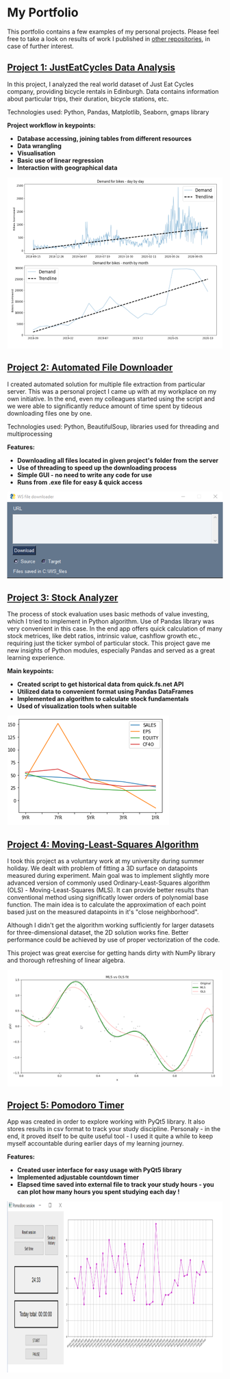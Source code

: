 # My Portfolio

This portfolio contains a few examples of my personal projects. Please feel free to take a look on results of work I published in [other repositories](https://github.com/viliam-gago?tab=repositories), in case of further interest.

## [Project 1: JustEatCycles Data Analysis](https://github.com/viliam-gago/JustEatCycles_Analysis)
In this project, I analyzed the real world dataset of Just Eat Cycles company, providing bicycle rentals in Edinburgh. Data contains information about particular trips, their duration, bicycle stations, etc. 

Technologies used: Python, Pandas, Matplotlib, Seaborn, gmaps library

**Project workflow in keypoints:**
- **Database accessing, joining tables from different resources**
- **Data wrangling**
- **Visualisation**
- **Basic use of linear regression**
- **Interaction with geographical data**
<img src="https://github.com/viliam-gago/JustEatCycles_Analysis/blob/master/img/repo_pic.png" width="650px" height="400px" />

## [Project 2: Automated File Downloader](https://github.com/viliam-gago/automated_file_downloader)
I created automated solution for multiple file extraction from particular server. This was a personal project I came up with at my workplace on my own initiative. In the end, even my colleagues started using the script and we were able to significantly reduce amount of time spent by tideous downloading files one by one.

Technologies used: Python, BeautifulSoup, libraries used for threading and multiprocessing

**Features:**
- **Downloading all files located in given project's folder from the server**
- **Use of threading to speed up the downloading process**
- **Simple GUI - no need to write any code for use**
- **Runs from .exe file for easy & quick access**

![](https://github.com/viliam-gago/automated_file_downloader/blob/master/img/pic.png)



## [Project 3: Stock Analyzer](https://github.com/viliam-gago/stock_analyzer)
The process of stock evaluation uses basic methods of value investing, which I tried to implement in Python algorithm. Use of Pandas library was very convenient in this case. In the end app offers quick calculation of many stock metrices, like debt ratios, intrinsic value, cashflow growth etc., requiring just the ticker symbol of particular stock. This project gave me new insights of Python modules, especially Pandas and served as a great learning experience.

**Main keypoints:**
- **Created script to get historical data from quick.fs.net API**
- **Utilized data to convenient format using Pandas DataFrames**
- **Implemented an algorithm to calculate stock fundamentals**
- **Used of visualization tools when suitable**

![](https://github.com/viliam-gago/Viliam_Portfolio/blob/master/images/fundamentals.PNG)


## [Project 4: Moving-Least-Squares Algorithm](https://github.com/viliam-gago/moving_least_squares)
I took this project as a voluntary work at my university during summer holiday. We dealt with problem of fitting a 3D surface on datapoints measured during experiment. Main goal was to implement slightly more advanced version of commonly used Ordinary-Least-Squares algorithm (OLS) - Moving-Least-Squares (MLS). It can provide better results than conventional method using significatly lower orders of polynomial base function. The main idea is to calculate the approximation of each point based just on the measured datapoints in it's "close neighborhood". 

Although I didn't get the algorithm working sufficiently for larger datasets for three-dimensional dataset, the 2D solution works fine. Better performance could be achieved by use of proper vectorization of the code.

This project was great exercise for getting hands dirty with NumPy library and thorough refreshing of linear algebra.

![](https://github.com/viliam-gago/moving_least_squares/blob/master/img/comparison.png)

## [Project 5: Pomodoro Timer](https://github.com/viliam-gago/pomodoro_timer)
App was created in order to explore working with PyQt5 library. It also stores results in csv format to track your study discipline. Personaly - in the end, it proved itself to be quite useful tool - I used it quite a while to keep myself accountable during earlier days of my learning journey.

**Features:**
- **Created user interface for easy usage with PyQt5 library**
- **Implemented adjustable countdown timer**
- **Elapsed time saved into external file to track your study hours - you can plot how many hours you spent studying each day !**


<img src="https://github.com/viliam-gago/Viliam_Portfolio/blob/master/images/pomodoro2.png" width="1000px" height="400px" />

